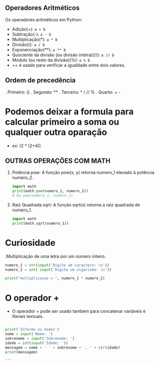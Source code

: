 ## Operadores Aritméticos
Os operadores aritméticos em Python:

- Adição(+): `a + b`
- Subtração(-): `a - b`
- Multiplicação(*): `a * b`
- Divisão(/): `a / b`
- Exponenciação(**): `a ** b`
- Quociente da divisão (ou divisão inteira)(//): `a // b`
- Módulo (ou resto da divisão)(%): `a % b`
- == é usado para verificar a igualdade entre dois valores.

## Ordem de precedência
. Primeiro: ()
. Segundo: **
. Terceiro: * / // %
. Quarto: + - 
 
# Podemos deixar a formula para calcular primeiro a soma ou qualquer outra oparação
- ex: (2 * (2+4)) 

## OUTRAS OPERAÇÕES COM MATH
1. Potência pow: A função pow(x, y) retorna numero_1 elevado à potência numero_2.
    ```python
    import math
    print(math.pow(numero_1, numero_2))
    # Ou pow(numero_1, numero_2)
    ```

2. Raiz Quadrada sqrt: A função sqrt(x) retorna a raiz quadrada de numero_1.
    ```python
    import math
    print(math.sqrt(numero_1))
    ```


# Curiosidade 
.Multiplicação de uma letra por um número inteiro.
```python 
numero_1 = str(input('Digite um caractere: \n'))
numero_2 = int( input('Digite um algarismo: \n'))

print("multiplicacao = ", numero_1 * numero_2)
```


# O operador +
- O operador + pode ser usado também para concatenar variáveis e literais textuais. 

````python

print('Informe os dados')
nome = input('Nome: ')
sobrenome = input('Sobrenome: ')
idade = int(input('Idade: '))
mensagem = nome + ' ' + sobrenome + ', ' + str(idade)
print(mensagem)

```